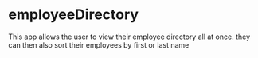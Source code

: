 # employeeDirectory
This app allows the user to view their employee directory all at once. they can then also sort their employees by first or last name
